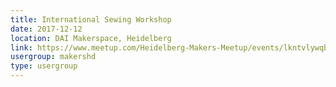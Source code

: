 ```yaml
---
title: International Sewing Workshop
date: 2017-12-12
location: DAI Makerspace, Heidelberg
link: https://www.meetup.com/Heidelberg-Makers-Meetup/events/lkntvlywqbqb/
usergroup: makershd
type: usergroup
---
```


